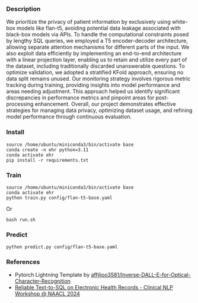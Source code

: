 ### Description
 We prioritize the privacy of patient information by exclusively using white-box models like flan-t5, avoiding potential data leakage associated with black-box models via APIs. To handle the computational constraints posed by lengthy SQL queries, we employed a T5 encoder-decoder architecture, allowing separate attention mechanisms for different parts of the input. We also exploit data efficiently by implementing an end-to-end architecture with a linear projection layer, enabling us to retain and utilize every part of the dataset, including traditionally discarded unanswerable questions. To optimize validation, we adopted a stratified KFold approach, ensuring no data split remains unused. Our monitoring strategy involves rigorous metric tracking during training, providing insights into model performance and areas needing adjustment. This approach helped us identify significant discrepancies in performance metrics and pinpoint areas for post-processing enhancement. Overall, our project demonstrates effective strategies for managing data privacy, optimizing dataset usage, and refining model performance through continuous evaluation.


### Install
```shell
source /home/ubuntu/miniconda3/bin/activate base
conda create -n ehr python=3.11
conda activate ehr
pip install -r requirements.txt
```

### Train
```shell
source /home/ubuntu/miniconda3/bin/activate base
conda activate ehr
python train.py config/flan-t5-base.yaml
```

Or

```shell
bash run.sh
```

### Predict
```shell
python predict.py config/flan-t5-base.yaml
```

### References
- Pytorch Lightning Template by [affjljoo3581/Inverse-DALL-E-for-Optical-Character-Recognition](https://github.com/affjljoo3581/Inverse-DALL-E-for-Optical-Character-Recognition)
- [Reliable Text-to-SQL on Electronic Health Records - Clinical NLP Workshop @ NAACL 2024](https://github.com/glee4810/ehrsql-2024)
